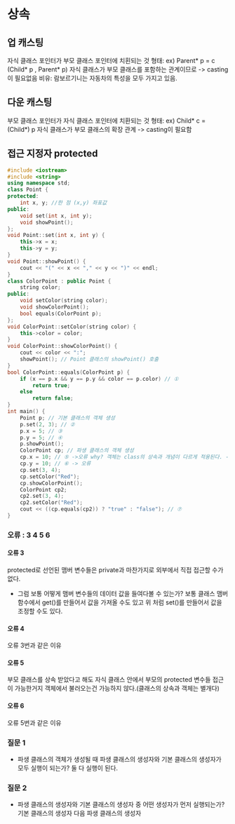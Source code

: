 # 상속
## 업 캐스팅
자식 클래스 포인터가 부모 클래스 포인터에 치횐되는 것
형태: ex) Parent* p = c (Child* p , Parent* p)
자식 클래스가 부모 클래스를 포함하는 관계이므로 -> casting이 필요없음
비유: 람보르기니는 자동차의 특성을 모두 가지고 있음.
## 다운 캐스팅
부모 클래스 포인터가 자식 클래스 포인터에 치환되는 것
형태: ex) Child* c = (Child*) p
자식 클래스가 부모 클래스의 확장 관계 -> casting이 필요함

## 접근 지정자 protected

```c++
#include <iostream>
#include <string>
using namespace std;
class Point {
protected:
	int x, y; //한 점 (x,y) 좌표값
public:
	void set(int x, int y);
	void showPoint();
};
void Point::set(int x, int y) {
	this->x = x;
	this->y = y;
}
void Point::showPoint() {
	cout << "(" << x << "," << y << ")" << endl;
}
class ColorPoint : public Point {
	string color;
public:
	void setColor(string color);
	void showColorPoint();
	bool equals(ColorPoint p);
};
void ColorPoint::setColor(string color) {
	this->color = color;
}
void ColorPoint::showColorPoint() {
	cout << color << ":";
	showPoint(); // Point 클래스의 showPoint() 호출
}
bool ColorPoint::equals(ColorPoint p) {
	if (x == p.x && y == p.y && color == p.color) // ①
		return true;
	else
		return false;
}
int main() {
	Point p; // 기본 클래스의 객체 생성
	p.set(2, 3); // ②
	p.x = 5; // ③
	p.y = 5; // ④
	p.showPoint();
	ColorPoint cp; // 파생 클래스의 객체 생성
	cp.x = 10; // ⑤ ->오류 why? 객체는 class의 상속과 개념이 다르게 적용된다. -> 블랙박스에서 x,y를 꺼낼 수는 없다.
	cp.y = 10; // ⑥ -> 오류
	cp.set(3, 4);
	cp.setColor("Red");
	cp.showColorPoint();
	ColorPoint cp2;
	cp2.set(3, 4);
	cp2.setColor("Red");
	cout << ((cp.equals(cp2)) ? "true" : "false"); // ⑦
}
```

### 오류 : 3 4 5 6

#### 오류 3
protected로 선언된 맴버 변수들은 private과 마찬가지로 외부에서 직접 접근할 수가 없다.
* 그럼 보통 어떻게 맴버 변수들의 데이터 값을 들여다볼 수 있는가?
보통 클래스 맴버 함수에서 get()를 만들어서 값을 가져올 수도 있고 위 처럼 set()를 만들어서 값을 조정할 수도 있다.
#### 오류 4
오류 3번과 같은 이유

#### 오류 5
부모 클래스를 상속 받았다고 해도 자식 클래스 안에서 부모의 protected 변수들 접근이 가능한거지 객체에서 불러오는건 가능하지 않다.(클래스의 상속과 객체는 별개다)

#### 오류 6
오류 5번과 같은 이유

### 질문 1
* 파생 클래스의 객체가 생성될 때 파생 클래스의 생성자와 기본 클래스의 생성자가 모두 실행이 되는가?
둘 다 실행이 된다.

### 질문 2
* 파생 클래스의 생성자와 기본 클래스의 생성자 중 어떤 생성자가 먼저 실행되는가?
기본 클래스의 생성자 다음 파생 클래스의 생성자


